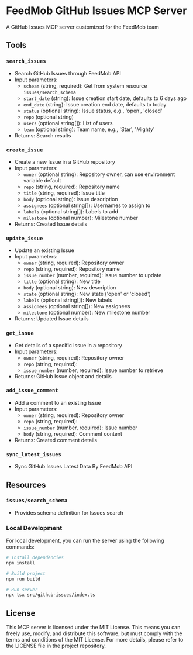 # FeedMob GitHub Issues MCP Server

A GitHub Issues MCP server customized for the FeedMob team

## Tools

### `search_issues`
- Search GitHub Issues through FeedMob API
- Input parameters:
  - `scheam` (string, required): Get from system resource `issues/search_schema`
  - `start_date` (string): Issue creation start date, defaults to 6 days ago
  - `end_date` (string): Issue creation end date, defaults to today
  - `status` (optional string): Issue status, e.g., 'open', 'closed'
  - `repo` (optional string)
  - `users` (optional string[]): List of users
  - `team` (optional string): Team name, e.g., 'Star', 'Mighty'
- Returns: Search results

### `create_issue`
- Create a new Issue in a GitHub repository
- Input parameters:
  - `owner` (optional string): Repository owner, can use environment variable default
  - `repo` (string, required): Repository name
  - `title` (string, required): Issue title
  - `body` (optional string): Issue description
  - `assignees` (optional string[]): Usernames to assign to
  - `labels` (optional string[]): Labels to add
  - `milestone` (optional number): Milestone number
- Returns: Created Issue details

### `update_issue`
- Update an existing Issue
- Input parameters:
  - `owner` (string, required): Repository owner
  - `repo` (string, required): Repository name
  - `issue_number` (number, required): Issue number to update
  - `title` (optional string): New title
  - `body` (optional string): New description
  - `state` (optional string): New state ('open' or 'closed')
  - `labels` (optional string[]): New labels
  - `assignees` (optional string[]): New assignees
  - `milestone` (optional number): New milestone number
- Returns: Updated Issue details

### `get_issue`
- Get details of a specific Issue in a repository
- Input parameters:
  - `owner` (string, required): Repository owner
  - `repo` (string, required):
  - `issue_number` (number, required): Issue number to retrieve
- Returns: GitHub Issue object and details

### `add_issue_comment`
- Add a comment to an existing Issue
- Input parameters:
  - `owner` (string, required): Repository owner
  - `repo` (string, required):
  - `issue_number` (number, required): Issue number
  - `body` (string, required): Comment content
- Returns: Created comment details

### `sync_latest_issues`
- Sync GitHub Issues Latest Data By FeedMob API

## Resources

### `issues/search_schema`
- Provides schema definition for Issues search

### Local Development
For local development, you can run the server using the following commands:

```bash
# Install dependencies
npm install

# Build project
npm run build

# Run server
npx tsx src/github-issues/index.ts
```

## License

This MCP server is licensed under the MIT License. This means you can freely use, modify, and distribute this software, but must comply with the terms and conditions of the MIT License. For more details, please refer to the LICENSE file in the project repository.
